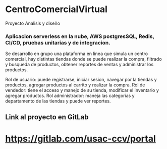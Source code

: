# CentroComercialVirtual
Proyecto Analisis y diseño

### Aplicacion serverless en la nube, AWS postgresSQL, Redis, CI/CD, pruebas unitarias y de integracion.
Se desarrollo en grupo una plataforma en linea que simula un centro comercial, hay distintas tiendas donde se puede realizar la compra, filtrado y busqueda de productos, obtener reportes de ventas y administrar los productos.

Rol de usuario: puede registrarse, iniciar sesion, navegar por la tiendas y productos, agregar productos al carrito y realizar la compra.
Rol de vendedor: tiene el acceso y manejo de su tienda, modificar el inventario y agregar productos.
Rol administrador: maneja las categorias y departamento de las tiendas y puede ver reportes.

## Link al proyecto en GitLab
# https://gitlab.com/usac-ccv/portal

